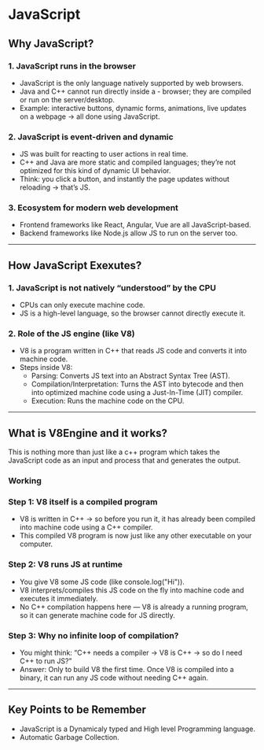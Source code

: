 # JavaScript

## Why JavaScript?

### 1. JavaScript runs in the browser
- JavaScript is the only language natively supported by web browsers.
- Java and C++ cannot run directly inside a - browser; they are compiled or run on the server/desktop.
- Example: interactive buttons, dynamic forms, animations, live updates on a webpage → all done using JavaScript.

### 2. JavaScript is event-driven and dynamic
- JS was built for reacting to user actions in real time.
- C++ and Java are more static and compiled languages; they’re not optimized for this kind of dynamic UI behavior.
- Think: you click a button, and instantly the page updates without reloading → that’s JS.

### 3. Ecosystem for modern web development
- Frontend frameworks like React, Angular, Vue are all JavaScript-based.
- Backend frameworks like Node.js allow JS to run on the server too.

---

## How JavaScript Exexutes?

### 1. JavaScript is not natively “understood” by the CPU
- CPUs can only execute machine code.
- JS is a high-level language, so the browser cannot directly execute it.

### 2. Role of the JS engine (like V8)
- V8 is a program written in C++ that reads JS code and converts it into machine code.
- Steps inside V8:
    - Parsing: Converts JS text into an Abstract Syntax Tree (AST).
    - Compilation/Interpretation: Turns the AST into bytecode and then into optimized machine code using a Just-In-Time (JIT) compiler.
    - Execution: Runs the machine code on the CPU.

---

## What is V8Engine and it works?

This is nothing more than just like a c++ program which takes the JavaScript code as an input and process that and generates the output.

### Working

### Step 1: V8 itself is a compiled program
- V8 is written in C++ → so before you run it, it has already been compiled into machine code using a C++ compiler.
- This compiled V8 program is now just like any other executable on your computer.

### Step 2: V8 runs JS at runtime
- You give V8 some JS code (like console.log("Hi")).
- V8 interprets/compiles this JS code on the fly into machine code and executes it immediately.
- No C++ compilation happens here — V8 is already a running program, so it can generate machine code for JS directly.

### Step 3: Why no infinite loop of compilation?
- You might think: “C++ needs a compiler → V8 is C++ → so do I need C++ to run JS?”
- Answer: Only to build V8 the first time. Once V8 is compiled into a binary, it can run any JS code without needing C++ again.

---

##  Key Points to be Remember

- JavaScript is a Dynamicaly typed and High level Programming language.
- Automatic Garbage Collection.
